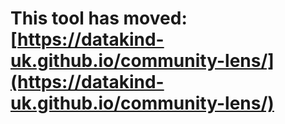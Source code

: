 # This tool has moved: [https://datakind-uk.github.io/community-lens/](https://datakind-uk.github.io/community-lens/)
